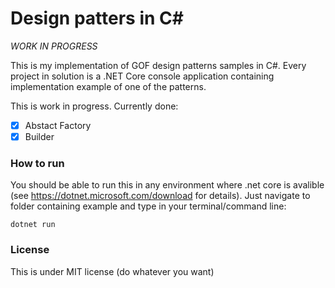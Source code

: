 # Design patters in C#

*WORK IN PROGRESS*

This is my implementation of GOF design patterns samples in C#. Every project in solution is a .NET Core console application containing implementation example of one of the patterns. 

This is work in progress. Currently done:

 - [x] Abstact Factory
 - [x] Builder
### How to run
You should be able to run this in any environment where .net core is avalible (see https://dotnet.microsoft.com/download for details).
Just navigate to folder containing example and type in your terminal/command line:

    dotnet run
### License
This is under MIT license (do whatever you want)
